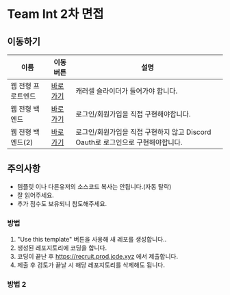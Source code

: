 # Team Int 2차 면접

## 이동하기
이름 | 이동 버튼 | 설명
------------ | ------------- | ------------- |
웹 전형 프로트엔드 | [바로가기](웹-전형-프로엔드.md) | 캐러셀 슬라이더가 들어가야 합니다. |
웹 전형 백엔드 | [바로가기](웹-전형-백엔드.md) | 로그인/회원가입을 직접 구현해야합니다. |
웹 전형 백엔드(2) | [바로가기](Oauth.md) | 로그인/회원가입을 직접 구현하지 않고 Discord Oauth로 로그인으로 구현해야합니다. |

## 주의사항
* 템플릿 이나 다른유저의 소스코드 복사는 안됩니다.(자동 탈락)
* 잘 읽어주세요.
* 추가 점수도 보유되니 참도해주세요.


### 방법

 1. "Use this template" 버튼을 사용해 새 레포를 생성합니다..
 2. 생성된 레포지토리에 코딩을 합니다.
 3. 코딩이 끝난 후 https://recruit.prod.jcde.xyz 에서 제출합니다.
 4. 제출 후 검토가 끝날 시 해당 레포지토리를 삭제해도 됩니다.

### 방법 2
